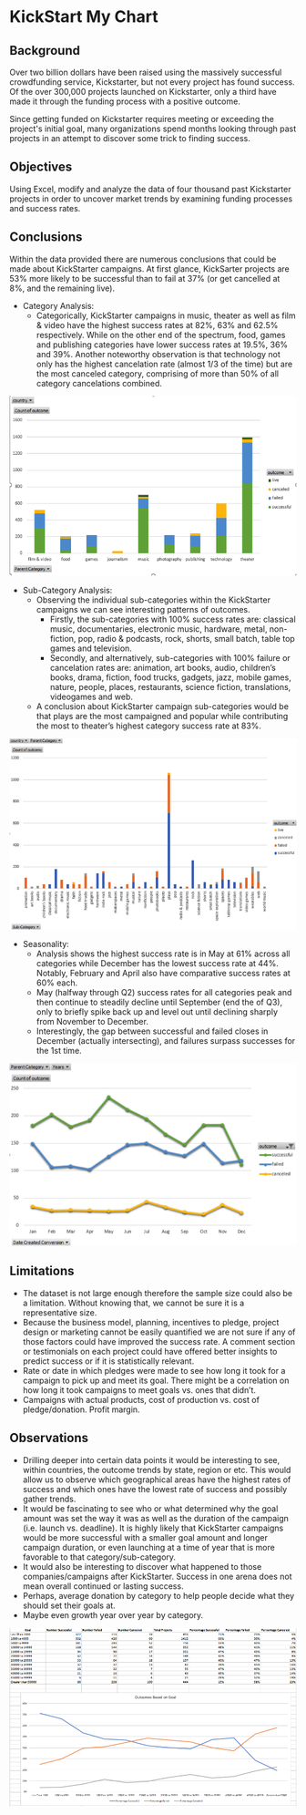 # KickStart My Chart


## Background

Over two billion dollars have been raised using the massively successful crowdfunding service, Kickstarter, but not every project has found success. Of the over 300,000 projects launched on Kickstarter, only a third have made it through the funding process with a positive outcome.

Since getting funded on Kickstarter requires meeting or exceeding the project's initial goal, many organizations spend months looking through past projects in an attempt to discover some trick to finding success.


## Objectives

Using Excel, modify and analyze the data of four thousand past Kickstarter projects in order to uncover market trends by examining funding processes and success rates.


## Conclusions

Within the data provided there are numerous conclusions that could be made about KickStarter campaigns. At first glance, KickSarter projects are 53% more likely to be successful than to fail at 37% (or get cancelled at 8%, and the remaining live). 

* Category Analysis:
    * Categorically, KickStarter campaigns in music, theater as well as film & video have the highest success rates at 82%, 63% and 62.5% respectively. While on the other end of the spectrum, food, games and publishing categories have lower success rates at 19.5%, 36% and 39%. Another noteworthy observation is that technology not only has the highest cancelation rate (almost 1/3 of the time) but are the most canceled category, comprising of more than 50% of all category cancelations combined. 

![png](images/CategoryStats(1).png)
        
* Sub-Category Analysis:
    * Observing the individual sub-categories within the KickStarter campaigns we can see interesting patterns of outcomes. 
        * Firstly, the sub-categories with 100% success rates are: classical music, documentaries, electronic music, hardware, metal, non-fiction, pop, radio & podcasts, rock, shorts, small batch, table top games and television.
        * Secondly, and alternatively, sub-categories with 100% failure or cancelation rates are: animation, art books, audio, children’s books, drama, fiction, food trucks, gadgets, jazz, mobile games, nature, people, places, restaurants, science fiction, translations, videogames and web. 
    * A conclusion about KickStarter campaign sub-categories would be that plays are the most campaigned and popular while contributing the most to theater’s highest category success rate at 83%.

![png](images/SubcategoryStats(1).png)
    
* Seasonality:
    * Analysis shows the highest success rate is in May at 61% across all categories while December has the lowest success rate at 44%. Notably, February and April also have comparative success rates at 60% each.
    * May (halfway through Q2) success rates for all categories peak and then continue to steadily decline until September (end the of Q3), only to briefly spike back up and level out until declining sharply from November to December. 
    * Interestingly, the gap between successful and failed closes in December (actually intersecting), and failures surpass successes for the 1st time. 

![png](images/LaunchDateOutcomes(1).png)

## Limitations

* The dataset is not large enough therefore the sample size could also be a limitation. Without knowing that, we cannot be sure it is a representative size.
* Because the business model, planning, incentives to pledge, project design or marketing cannot be easily quantified we are not sure if any of those factors could have improved the success rate. A comment section or testimonials on each project could have offered better insights to predict success or if it is statistically relevant.
* Rate or date in which pledges were made to see how long it took for a campaign to pick up and meet its goal. There might be a correlation on how long it took campaigns to meet goals vs. ones that didn’t.
* Campaigns with actual products, cost of production vs. cost of pledge/donation. Profit margin.


## Observations

* Drilling deeper into certain data points it would be interesting to see, within countries, the outcome trends by state, region or etc. This would allow us to observe which geographical areas have the highest rates of success and which ones have the lowest rate of success and possibly gather trends.
* It would be fascinating to see who or what determined why the goal amount was set the way it was as well as the duration of the campaign (i.e. launch vs. deadline). It is highly likely that KickStarter campaigns would be more successful with a smaller goal amount and longer campaign duration, or even launching at a time of year that is more favorable to that category/sub-category.
* It would also be interesting to discover what happened to those companies/campaigns after KickStarter. Success in one arena does not mean overall continued or lasting success.
* Perhaps, average donation by category to help people decide what they should set their goals at.
* Maybe even growth year over year by category.

![png](images/GoalOutcomes.PNG)